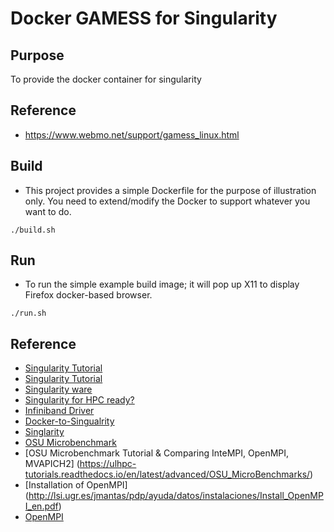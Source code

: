 # Docker GAMESS for Singularity

## Purpose
To provide the docker container for singularity

## Reference
- https://www.webmo.net/support/gamess_linux.html

## Build
- This project provides a simple Dockerfile for the purpose of illustration only. You need to extend/modify the Docker to
support whatever you want to do.
```
./build.sh
```

## Run
- To run the simple example build image; it will pop up X11 to display Firefox docker-based browser.
```
./run.sh
```
## Reference
* [Singularity Tutorial](http://www.hpcadvisorycouncil.com/events/2017/stanford-workshop/pdf/GMKurtzer_Singularity_Keynote_Tuesday_02072017.pdf#43)
* [Singularity Tutorial](https://github.com/NIH-HPC/Singularity-Tutorial)
* [Singularity ware](https://github.com/singularityware/singularity/releases/)
* [Singularity for HPC ready?](https://www.researchgate.net/publication/321449363_Is_Singularity-based_Container_Technology_Ready_for_Running_MPI_Applications_on_HPC_Clouds)
* [Infiniband Driver](https://pkg-ofed.alioth.debian.org/howto/infiniband-howto-2.html)
* [Docker-to-Singualrity](https://github.com/singularityware/docker2singularity)
* [Singlarity](http://singularity.lbl.gov/docs-hpc)
* [OSU Microbenchmark](http://mvapich.cse.ohio-state.edu/benchmarks/)
* [OSU Microbenchmark Tutorial & Comparing InteMPI, OpenMPI, MVAPICH2] (https://ulhpc-tutorials.readthedocs.io/en/latest/advanced/OSU_MicroBenchmarks/)
* [Installation of OpenMPI] (http://lsi.ugr.es/jmantas/pdp/ayuda/datos/instalaciones/Install_OpenMPI_en.pdf)
* [OpenMPI](https://www.open-mpi.org/software/ompi/v3.0/)

